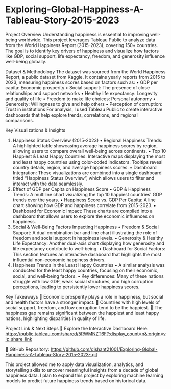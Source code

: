 # Exploring-Global-Happiness-A-Tableau-Story-2015-2023

Project Overview
Understanding happiness is essential to improving well-being worldwide. This project leverages Tableau Public to analyze data from the World Happiness Report (2015-2023), covering 150+ countries. The goal is to identify key drivers of happiness and visualize how factors like GDP, social support, life expectancy, freedom, and generosity influence well-being globally.

Dataset & Methodology
The dataset was sourced from the World Happiness Report, a public dataset from Kaggle. It contains yearly reports from 2015 to 2023, measuring happiness scores based on factors such as:
•	GDP per capita: Economic prosperity
•	Social support: The presence of close relationships and support networks
•	Healthy life expectancy: Longevity and quality of life
•	Freedom to make life choices: Personal autonomy
•	Generosity: Willingness to give and help others
•	Perception of corruption: Trust in institutions
For analysis, I used Tableau Public to create interactive dashboards that help explore trends, correlations, and regional comparisons.

Key Visualizations & Insights
1. Happiness Status Overview (2015-2023)
•	Regional Happiness Trends: A highlighted table showcasing average happiness scores by region, allowing users to compare overall well-being across continents.
•	Top 10 Happiest & Least Happy Countries: Interactive maps displaying the most and least happy countries using color-coded indicators. Tooltips reveal country details, region, and average happiness scores.
•	Dashboard Integration: These visualizations are combined into a single dashboard titled “Happiness Status Overview”, which allows users to filter and interact with the data seamlessly.
2. Effect of GDP per Capita on Happiness Score
•	GDP & Happiness Trends: A multiline chart visualizing the top 10 happiest countries' GDP trends over the years.
•	Happiness Score vs. GDP Per Capita: A line chart showing how GDP and happiness correlate from 2015-2023.
•	Dashboard for Economic Impact: These charts are compiled into a dashboard that allows users to explore the economic influences on happiness.
3. Social & Well-Being Factors Impacting Happiness
•	Freedom & Social Support: A dual combination bar and line chart illustrating the role of freedom and social support in happiness levels.
•	Generosity & Healthy Life Expectancy: Another dual-axis chart displaying how generosity and life expectancy contribute to well-being.
•	Dashboard for Social Factors: This section features an interactive dashboard that highlights the most influential non-economic happiness drivers.
4. Happiness Trends in the Least Happy Countries
•	A similar analysis was conducted for the least happy countries, focusing on their economic, social, and well-being factors.
•	Key differences: Many of these nations struggle with low GDP, weak social structures, and high corruption perceptions, leading to persistently lower happiness scores.

Key Takeaways
📌 Economic prosperity plays a role in happiness, but social and health factors have a stronger impact. 📌 Countries with high levels of social support, freedom, and low corruption tend to be the happiest. 📌 The happiness gap remains significant between the happiest and least happy nations, highlighting disparities in quality of life.

Project Link & Next Steps
🔗 Explore the Interactive Dashboard Here: https://public.tableau.com/shared/5RWMNZT6F?:display_count=n&:origin=viz_share_link

🔗 GitHub Repository: https://github.com/dishant21001/Exploring-Global-Happiness-A-Tableau-Story-2015-2023-.git

This project allowed me to apply data visualization, analytics, and storytelling skills to uncover meaningful insights from a decade of global happiness data. I plan to expand this project by exploring machine learning models to predict future happiness trends based on historical data.
